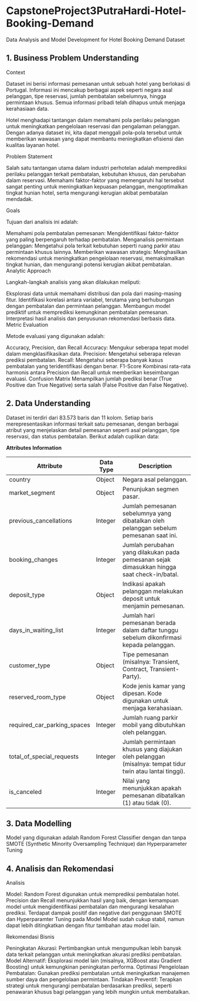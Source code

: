 # CapstoneProject3PutraHardi-Hotel-Booking-Demand
Data Analysis and Model Development for Hotel Booking Demand Dataset


## 1. Business Problem Understanding
Context

Dataset ini berisi informasi pemesanan untuk sebuah hotel yang berlokasi di Portugal. Informasi ini mencakup berbagai aspek seperti negara asal pelanggan, tipe reservasi, jumlah pembatalan sebelumnya, hingga permintaan khusus. Semua informasi pribadi telah dihapus untuk menjaga kerahasiaan data.

Hotel menghadapi tantangan dalam memahami pola perilaku pelanggan untuk meningkatkan pengelolaan reservasi dan pengalaman pelanggan. Dengan adanya dataset ini, kita dapat menggali pola-pola tersebut untuk memberikan wawasan yang dapat membantu meningkatkan efisiensi dan kualitas layanan hotel.

Problem Statement

Salah satu tantangan utama dalam industri perhotelan adalah memprediksi perilaku pelanggan terkait pembatalan, kebutuhan khusus, dan perubahan dalam reservasi. Memahami faktor-faktor yang memengaruhi hal tersebut sangat penting untuk meningkatkan kepuasan pelanggan, mengoptimalkan tingkat hunian hotel, serta mengurangi kerugian akibat pembatalan mendadak.

Goals

Tujuan dari analisis ini adalah:

Memahami pola pembatalan pemesanan: Mengidentifikasi faktor-faktor yang paling berpengaruh terhadap pembatalan.
Menganalisis permintaan pelanggan: Mengetahui pola terkait kebutuhan seperti ruang parkir atau permintaan khusus lainnya.
Memberikan wawasan strategis: Menghasilkan rekomendasi untuk meningkatkan pengelolaan reservasi, memaksimalkan tingkat hunian, dan mengurangi potensi kerugian akibat pembatalan.
Analytic Approach

Langkah-langkah analisis yang akan dilakukan meliputi:

Eksplorasi data untuk memahami distribusi dan pola dari masing-masing fitur.
Identifikasi korelasi antara variabel, terutama yang berhubungan dengan pembatalan dan permintaan pelanggan.
Membangun model prediktif untuk memprediksi kemungkinan pembatalan pemesanan.
Interpretasi hasil analisis dan penyusunan rekomendasi berbasis data.
Metric Evaluation

Metode evaluasi yang digunakan adalah:

Accuracy, Precision, dan Recall
Accuracy: Mengukur seberapa tepat model dalam mengklasifikasikan data.
Precision: Mengetahui seberapa relevan prediksi pembatalan.
Recall: Mengetahui seberapa banyak kasus pembatalan yang teridentifikasi dengan benar.
F1-Score Kombinasi rata-rata harmonis antara Precision dan Recall untuk memberikan keseimbangan evaluasi.
Confusion Matrix Menampilkan jumlah prediksi benar (True Positive dan True Negative) serta salah (False Positive dan False Negative).

## 2. Data Understanding
Dataset ini terdiri dari 83.573 baris dan 11 kolom. Setiap baris merepresentasikan informasi terkait satu pemesanan, dengan berbagai atribut yang menjelaskan detail pemesanan seperti asal pelanggan, tipe reservasi, dan status pembatalan. Berikut adalah cuplikan data:

**Attributes Information**

| **Attribute** | **Data Type** | **Description** |
| --- | --- | --- |
country|Object|Negara asal pelanggan.
market_segment|Object|Penunjukan segmen pasar.
previous_cancellations|Integer|Jumlah pemesanan sebelumnya yang dibatalkan oleh pelanggan sebelum pemesanan saat ini.
booking_changes|Integer|Jumlah perubahan yang dilakukan pada pemesanan sejak dimasukkan hingga saat check-in/batal.
deposit_type|Object|Indikasi apakah pelanggan melakukan deposit untuk menjamin pemesanan.
days_in_waiting_list|Integer|Jumlah hari pemesanan berada dalam daftar tunggu sebelum dikonfirmasi kepada pelanggan.
customer_type|Object|Tipe pemesanan (misalnya: Transient, Contract, Transient-Party).
reserved_room_type|Object|Kode jenis kamar yang dipesan. Kode digunakan untuk menjaga kerahasiaan.
required_car_parking_spaces|Integer|Jumlah ruang parkir mobil yang dibutuhkan oleh pelanggan.
total_of_special_requests|Integer|Jumlah permintaan khusus yang diajukan oleh pelanggan (misalnya: tempat tidur twin atau lantai tinggi).
is_canceled|Integer|Nilai yang menunjukkan apakah pemesanan dibatalkan (1) atau tidak (0).


## 3. Data Modelling
 Model yang digunakan adalah Random Forest Classifier dengan dan tanpa SMOTE (Synthetic Minority Oversampling Technique) dan Hyperparameter Tuning


## 4. Analisis dan Rekomendasi
Analisis

Model: Random Forest digunakan untuk memprediksi pembatalan hotel.
Precision dan Recall menunjukkan hasil yang baik, dengan kemampuan model untuk mengidentifikasi pembatalan dan mengurangi kesalahan prediksi. Terdapat dampak positif dan negative dari penggunaan SMOTE dan Hyperparamter Tuning pada Model
Model sudah cukup stabil, namun dapat lebih ditingkatkan dengan fitur tambahan atau model lain.

Rekomendasi Bisnis

Peningkatan Akurasi: Pertimbangkan untuk mengumpulkan lebih banyak data terkait pelanggan untuk meningkatkan akurasi prediksi pembatalan.
Model Alternatif: Eksplorasi model lain (misalnya, XGBoost atau Gradient Boosting) untuk kemungkinan peningkatan performa.
Optimasi Pengelolaan Pembatalan: Gunakan prediksi pembatalan untuk meningkatkan manajemen sumber daya dan pengelolaan permintaan.
Tindakan Preventif: Terapkan strategi untuk mengurangi pembatalan berdasarkan prediksi, seperti penawaran khusus bagi pelanggan yang lebih mungkin untuk membatalkan.

